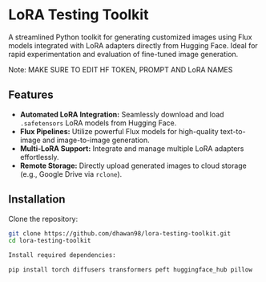 # LoRA Testing Toolkit

A streamlined Python toolkit for generating customized images using Flux models integrated with LoRA adapters directly from Hugging Face. Ideal for rapid experimentation and evaluation of fine-tuned image generation.

Note: MAKE SURE TO EDIT HF TOKEN, PROMPT AND LoRA NAMES     

## Features

- **Automated LoRA Integration:** Seamlessly download and load `.safetensors` LoRA models from Hugging Face.
- **Flux Pipelines:** Utilize powerful Flux models for high-quality text-to-image and image-to-image generation.
- **Multi-LoRA Support:** Integrate and manage multiple LoRA adapters effortlessly.
- **Remote Storage:** Directly upload generated images to cloud storage (e.g., Google Drive via `rclone`).

## Installation

Clone the repository:

```bash
git clone https://github.com/dhawan98/lora-testing-toolkit.git
cd lora-testing-toolkit

Install required dependencies:     

pip install torch diffusers transformers peft huggingface_hub pillow

